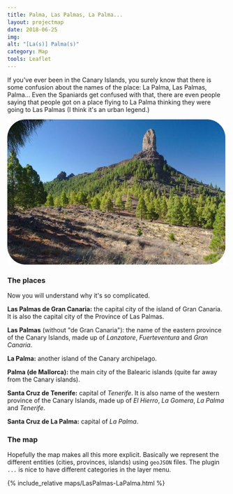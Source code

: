 ```yaml
---
title: Palma, Las Palmas, La Palma...
layout: projectmap
date: 2018-06-25
img:
alt: "[La(s)] Palma(s)"
category: Map
tools: Leaflet
---
```


If you've ever been in the Canary Islands, you surely know that there is some confusion about the names of the place: La Palma, Las Palmas, Palma... Even the Spaniards get confused with that, there are even people saying that people got on a place flying to La Palma thinking they were going to Las Palmas (I think it's an urban legend.)

<img src="/figures/photography/VueltaNbublo4209.png" class="img-responsive" alt="A famous place in the Canary Islands">

### The places

Now you will understand why it's so complicated.

**Las Palmas de Gran Canaria:** the capital city of the island of Gran Canaria. It is also the capital city of the Province of Las Palmas.

**Las Palmas** (without "de Gran Canaria"): the name of the eastern province of the Canary Islands, made up of *Lanzatore*, *Fuerteventura* and *Gran Canaria*.

**La Palma:** another island of the Canary archipelago.

**Palma (de Mallorca):** the main city of the Balearic islands (quite far away from the Canary islands).

**Santa Cruz de Tenerife:** capital of *Tenerife*. It is also name of the western province of the Canary Islands, made up of *El Hierro*, *La Gomera*, *La Palma* and *Tenerife*.

**Santa Cruz de La Palma:** capital of *La Palma*.


### The map

Hopefully the map makes all this more explicit. Basically we represent the different entities (cities, provinces, islands) using `geoJSON` files. The plugin `...` is nice to have different categories in the layer menu.

{% include_relative maps/LasPalmas-LaPalma.html %}
